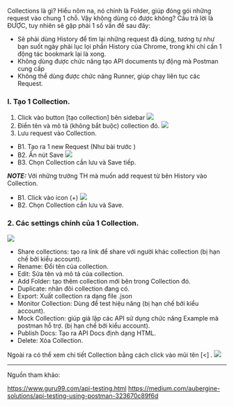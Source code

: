 Collections là gì?
Hiểu nôm na, nó chính là Folder, giúp đóng gói những request vào chung 1 chỗ. Vậy không dùng có được không? Câu trả lời là ĐƯỢC, tuy nhiên sẽ gặp phải 1 số vấn đề sau đây:

- Sẽ phải dùng History để tìm lại những request đã dùng, tương tự như bạn suốt ngày phải lục lọi phần History của Chrome, trong khi chỉ cần 1 động tác bookmark lại là xong.
- Không dùng được chức năng tạo API documents tự động mà Postman cung cấp
- Không thể dùng được chức năng Runner, giúp chạy liên tục các Request.
### I. Tạo 1 Collection.
1. Click vào button [tạo collection]  bên sidebar
![](https://images.viblo.asia/4422df7c-6e97-4a52-9616-58f7c4fc6949.png)
2. Điền tên và mô tả (không bắt buộc) collection đó.
![](https://images.viblo.asia/f947ef42-d67f-4c3e-9b49-3423c9387356.png)
3. Lưu request vào Collection.
- B1. Tạo ra 1 new Request (Như bài trước )
- B2. Ấn nút Save 
![](https://images.viblo.asia/bfdea449-2d27-4fd0-976b-55453078f442.png)
- B3. Chọn Collection cần lưu và Save tiếp.

***NOTE:***
Với những trường TH mà muốn add request từ bên History vào Collection.
- B1. Click vào icon (+)
![](https://images.viblo.asia/0cdc9a3b-1028-49d9-beca-a3a06a07a002.png)
- B2. Chọn Collection cần lưu và Save.
### 2. Các settings chính của 1 Collection.
![](https://images.viblo.asia/db595901-68b3-42ee-832e-f5b102bef81a.png)
- Share collections: tạo ra link để share với người khác collection (bị hạn chế bởi kiểu account).
- Rename: Đổi tên của collection.
- Edit: Sửa tên và mô tả của collection.
- Add Folder: tạo thêm collection mới bên trong Collection đó.
- Duplicate: nhân đôi collection đang có.
- Export: Xuất collection ra dạng file .json
- Monitor Collection: Dùng để test hiệu năng (bị hạn chế bởi kiểu account).
- Mock Collection: giúp giả lập các API sử dụng chức năng Example mà postman hỗ trợ. (bị hạn chế bởi kiểu account).
- Publish Docs: Tạo ra API Docs định dạng HTML.
- Delete: Xóa Collection.

Ngoài ra có thể xem chi tiết Collection bằng cách click vào mũi tên [<] .
![](https://images.viblo.asia/94e23c84-a957-4dfd-80a0-c6c17fe83a51.png)



----------------
Nguồn tham khảo:

https://www.guru99.com/api-testing.html
https://medium.com/aubergine-solutions/api-testing-using-postman-323670c89f6d